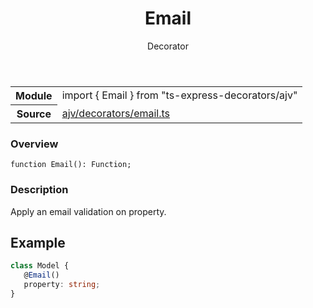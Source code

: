 <header class="symbol-info-header">    <h1 id="email">Email</h1>    <label class="symbol-info-type-label decorator">Decorator</label>      </header>
<section class="symbol-info">      <table class="is-full-width">        <tbody>        <tr>          <th>Module</th>          <td>            <div class="lang-typescript">                <span class="token keyword">import</span> { Email }                 <span class="token keyword">from</span>                 <span class="token string">"ts-express-decorators/ajv"</span>                            </div>          </td>        </tr>        <tr>          <th>Source</th>          <td>            <a href="https://romakita.github.io/ts-express-decorators/#//blob/v2.16.0/src/ajv/decorators/email.ts#L0-L0">                ajv/decorators/email.ts            </a>        </td>        </tr>                </tbody>      </table>    </section>

### Overview

<pre><code class="typescript-lang">function <span class="token function">Email</span><span class="token punctuation">(</span><span class="token punctuation">)</span><span class="token punctuation">:</span> Function<span class="token punctuation">;</span></code></pre>

### Description

Apply an email validation on property.

## Example

```typescript
class Model {
   @Email()
   property: string;
}
```
